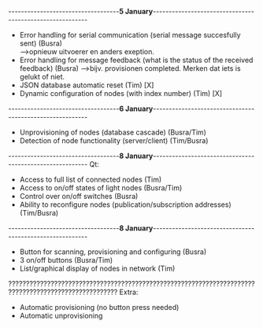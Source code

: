 -----------------------------------**5 January**---------------------------------------------------------
- Error handling for serial communication (serial message succesfully sent)             (Busra)                      
    -->opnieuw uitvoerer en anders exeption.      
- Error handling for message feedback (what is the status of the received feedback)     (Busra)
    -->bijv. provisionen completed. Merken dat iets is gelukt of niet.
- JSON database automatic reset                                                         (Tim)         [X]
- Dynamic configuration of nodes (with index number)                                    (Tim)         [X]

-----------------------------------**6 January**---------------------------------------------------------
- Unprovisioning of nodes (database cascade)                                            (Busra/Tim)
- Detection of node functionality (server/client)                                       (Tim/Busra)

-----------------------------------**8 January**---------------------------------------------------------
Qt:
- Access to full list of connected nodes                                                (Tim)
- Access to on/off states of light nodes                                                (Busra/Tim)
- Control over on/off switches                                                          (Busra)
- Ability to reconfigure nodes (publication/subscription addresses)                     (Tim/Busra)

-----------------------------------**8 January**---------------------------------------------------------
- Button for scanning, provisioning and configuring                                     (Busra)
- 3 on/off buttons                                                                      (Busra/Tim)
- List/graphical display of nodes in network                                            (Tim)

?????????????????????????????????????????????????????????????????????????????????????????????????????
Extra:
- Automatic provisioning (no button press needed)
- Automatic unprovisioning